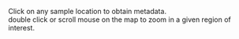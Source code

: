 Click on any sample location to obtain metadata.<br/>
double click or scroll mouse on the map to zoom in a given region of interest.<br/>